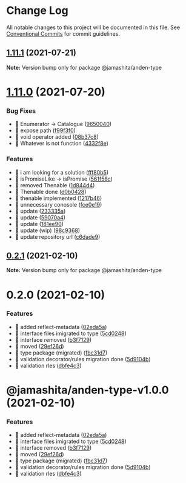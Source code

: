 # Change Log

All notable changes to this project will be documented in this file.
See [Conventional Commits](https://conventionalcommits.org) for commit guidelines.

## [1.11.1](https://github.com/jamashita/anden.git/packages/type/compare/@jamashita/anden-type@1.11.0...@jamashita/anden-type@1.11.1) (2021-07-21)

**Note:** Version bump only for package @jamashita/anden-type





# [1.11.0](https://github.com/jamashita/anden.git/packages/type/compare/@jamashita/anden-type@0.2.1...@jamashita/anden-type@1.11.0) (2021-07-20)


### Bug Fixes

* 🐛 Enumerator -> Catalogue ([9650040](https://github.com/jamashita/anden.git/packages/type/commit/96500406a6980a1ddf707cc32c046b4ed4c6a251))
* 🐛 expose path ([f99f3f0](https://github.com/jamashita/anden.git/packages/type/commit/f99f3f028747dc0269ee02a2dc1a3e922388d29b))
* 🐛 void operator added ([08b37c8](https://github.com/jamashita/anden.git/packages/type/commit/08b37c81f95495f2375711a67be8b5e1499c1ca0))
* 🐛 Whatever is not function ([4332f8e](https://github.com/jamashita/anden.git/packages/type/commit/4332f8e645a6f806c254a8f93d833bf831f73418))


### Features

* 🎸 i am looking for a solution ([fff80b5](https://github.com/jamashita/anden.git/packages/type/commit/fff80b5ba7b12e2180aa42ed64023bbf675407f2))
* 🎸 isPromiseLike -> isPromise ([561f58c](https://github.com/jamashita/anden.git/packages/type/commit/561f58c91b5e2ab86ff380ddd13c673fbaba91e6))
* 🎸 removed Thenable ([1d844d4](https://github.com/jamashita/anden.git/packages/type/commit/1d844d48ca0d6f53c110f29cd718d9331534746e))
* 🎸 Thenable done ([d0b0428](https://github.com/jamashita/anden.git/packages/type/commit/d0b04285bd78409c627703b90ce1eba310024d7a))
* 🎸 thenable implemented ([1217b46](https://github.com/jamashita/anden.git/packages/type/commit/1217b4638a2a03e44e87e0d89d30669b386cbb5a))
* 🎸 unnecessary conosole ([fce0e19](https://github.com/jamashita/anden.git/packages/type/commit/fce0e1929f282952bf4ab46b8b6da73933fc3b62))
* 🎸 update ([233335a](https://github.com/jamashita/anden.git/packages/type/commit/233335a44b9e6c4015cfeb8578ba12d7cf253810))
* 🎸 update ([59070a4](https://github.com/jamashita/anden.git/packages/type/commit/59070a4b4b5240198df44cc9390423bedbe20f71))
* 🎸 update ([181ee90](https://github.com/jamashita/anden.git/packages/type/commit/181ee903f4e54a87120e534b790c48c69f1b426e))
* 🎸 update (wip) ([98c9368](https://github.com/jamashita/anden.git/packages/type/commit/98c9368afd959c38d7e9d07cbda0658a12add0ba))
* 🎸 update repository url ([c6dade9](https://github.com/jamashita/anden.git/packages/type/commit/c6dade9fd10eb259cda87b1b9c88ad196e28776d))





## [0.2.1](https://github.com/jamashita/anden.git/packages/type/compare/@jamashita/anden-type@0.2.0...@jamashita/anden-type@0.2.1) (2021-02-10)

**Note:** Version bump only for package @jamashita/anden-type





# 0.2.0 (2021-02-10)


### Features

* 🎸 added reflect-metadata ([02eda5a](https://github.com/jamashita/anden.git/packages/type/commit/02eda5a19f6046eb3b3596079c5614629d806add))
* 🎸 interface files imigrated to type ([5cd0248](https://github.com/jamashita/anden.git/packages/type/commit/5cd024868fddc80155b7e5fab207dd24ec5c6028))
* 🎸 interface removed ([b3f7129](https://github.com/jamashita/anden.git/packages/type/commit/b3f712948c2775a532c065af271bb5b6c5c95c5d))
* 🎸 moved ([29ef26d](https://github.com/jamashita/anden.git/packages/type/commit/29ef26d9403ae718720fa9706f01c860b9a5d79a))
* 🎸 type package (migrated) ([fbc31d7](https://github.com/jamashita/anden.git/packages/type/commit/fbc31d711ed624f3278c140648ef7491cf144aa5))
* 🎸 validation decorator/rules migration done ([5d9104b](https://github.com/jamashita/anden.git/packages/type/commit/5d9104b277b59b4301ec75ab20fc12279dd4543d))
* 🎸 validation rles ([dbfe4c3](https://github.com/jamashita/anden.git/packages/type/commit/dbfe4c37e178499aefa9b766c3a63991e3bd4d99))





# @jamashita/anden-type-v1.0.0 (2021-02-10)


### Features

* 🎸 added reflect-metadata ([02eda5a](https://github.com/jamashita/anden/commit/02eda5a19f6046eb3b3596079c5614629d806add))
* 🎸 interface files imigrated to type ([5cd0248](https://github.com/jamashita/anden/commit/5cd024868fddc80155b7e5fab207dd24ec5c6028))
* 🎸 interface removed ([b3f7129](https://github.com/jamashita/anden/commit/b3f712948c2775a532c065af271bb5b6c5c95c5d))
* 🎸 moved ([29ef26d](https://github.com/jamashita/anden/commit/29ef26d9403ae718720fa9706f01c860b9a5d79a))
* 🎸 type package (migrated) ([fbc31d7](https://github.com/jamashita/anden/commit/fbc31d711ed624f3278c140648ef7491cf144aa5))
* 🎸 validation decorator/rules migration done ([5d9104b](https://github.com/jamashita/anden/commit/5d9104b277b59b4301ec75ab20fc12279dd4543d))
* 🎸 validation rles ([dbfe4c3](https://github.com/jamashita/anden/commit/dbfe4c37e178499aefa9b766c3a63991e3bd4d99))
